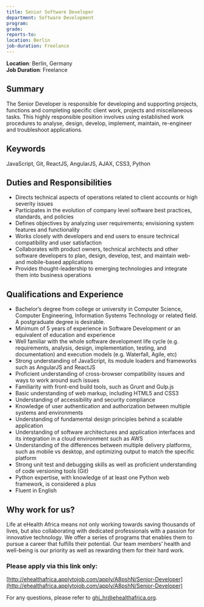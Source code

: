 ```yaml
---
title: Senior Software Developer
department: Software Development 
program:
grade:
reports-to:
location: Berlin
job-duration: Freelance
---
```


**Location**: Berlin, Germany  
**Job Duration**: Freelance  
   
## Summary
The Senior Developer is responsible for developing and supporting projects, functions and completing specific client work, projects and miscellaneous tasks. This highly responsible position involves using established work procedures to analyse, design, develop, implement, maintain, re-engineer and troubleshoot applications.

## Keywords
JavaScript, Git, ReactJS, AngularJS, AJAX, CSS3, Python

## Duties and Responsibilities

* Directs technical aspects of operations related to client accounts or high severity issues 
* Participates in the evolution of company level software best practices, standards, and policies 
* Defines objectives by analyzing user requirements; envisioning system features and functionality 
* Works closely with developers and end users to ensure technical compatibility and user satisfaction
* Collaborates with product owners, technical architects and other software developers to plan, design, develop, test, and maintain web- and mobile-based applications 
* Provides thought-leadership to emerging technologies and integrate them into business operations

## Qualifications and Experience

* Bachelor’s degree from college or university in Computer Science, Computer Engineering, Information Systems Technology or related field. A postgraduate degree is desirable.
* Minimum of 5 years of experience in Software Development or an equivalent of education and experience
* Well familiar with the whole software development life cycle (e.g. requirements, analysis, design, implementation, testing, and documentation) and execution models (e.g. Waterfall, Agile, etc)
* Strong understanding of JavaScript, its module loaders and frameworks such as AngularJS and ReactJS
* Proficient understanding of cross-browser compatibility issues and ways to work around such issues
* Familiarity with front-end build tools, such as Grunt and Gulp.js
* Basic understanding of web markup, including HTML5 and CSS3
* Understanding of accessibility and security compliance 
* Knowledge of user authentication and authorization between multiple systems and environments
* Understanding of fundamental design principles behind a scalable application
* Understanding of software architectures and application interfaces and its integration in a cloud environment such as AWS
* Understanding of the differences between multiple delivery platforms, such as mobile vs desktop, and optimizing output to match the specific platform
* Strong unit test and debugging skills as well as proficient understanding of code versioning tools (Git)
* Python expertise, with knowledge of at least one Python web framework, is considered a plus
* Fluent in English

## Why work for us?
Life at eHealth Africa means not only working towards saving thousands of lives, but also collaborating with dedicated professionals with a passion for innovative technology. We offer a series of programs that enables them to pursue a career that fulfills their potential. Our team members’ health and well-being is our priority as well as rewarding them for their hard work.

### Please apply via this link only:
[http://ehealthafrica.applytojob.com/apply/A8pshN/Senior-Developer](http://ehealthafrica.applytojob.com/apply/A8pshN/Senior-Developer)


For any questions, please refer to [ghi_hr@ehealthafrica.org](mailto:ghi_hr@ehealthafrica.org).

